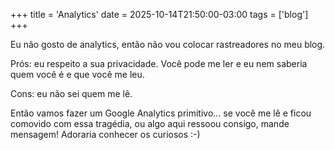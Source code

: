 +++
title = 'Analytics'
date = 2025-10-14T21:50:00-03:00
tags = ['blog'] 
+++

Eu não gosto de analytics, então não vou colocar rastreadores no meu blog.

Prós: eu respeito a sua privacidade. Você pode me ler e eu nem saberia quem você é e que você me leu.

Cons: eu não sei quem me lê.

Então vamos fazer um Google Analytics primitivo... se você me lê e ficou comovido com essa tragédia, ou algo aqui ressoou consigo, mande mensagem! Adoraria conhecer os curiosos :-)